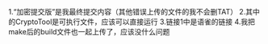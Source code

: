 1.“加密提交版”是我最终提交内容（其他错误上传的文件的我不会删TAT）
2.其中的CryptoTool是可执行文件，应该可以直接运行
3.链接1中是语雀的链接
4.我把make后的build文件也一起上传了，应该没什么问题
